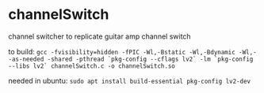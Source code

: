 # channelSwitch
channel switcher to replicate guitar amp channel switch

to build:
```gcc -fvisibility=hidden -fPIC -Wl,-Bstatic -Wl,-Bdynamic -Wl,--as-needed -shared -pthread `pkg-config --cflags lv2` -lm `pkg-config --libs lv2` channelSwitch.c -o channelSwitch.so```

needed in ubuntu:
```sudo apt install build-essential pkg-config lv2-dev```

